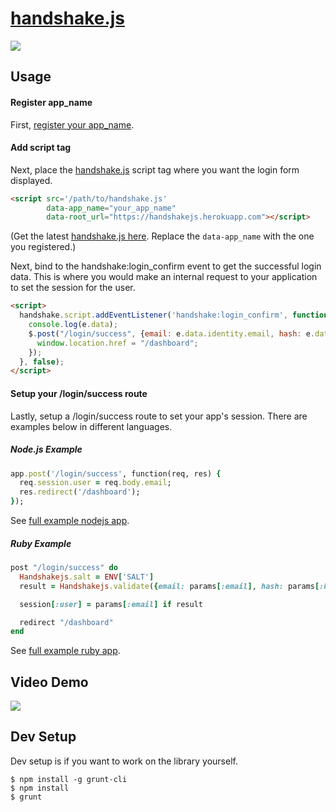 # [handshake.js](https://github.com/scottmotte/handshake-js/blob/master/build/handshake.js)

![](https://rawgithub.com/scottmotte/handshake-js/master/handshakejs.svg)

## Usage

#### Register app_name

First, [register your app_name](http://handshakejs-signup.herokuapp.com/).

#### Add script tag

Next, place the [handshake.js](https://github.com/scottmotte/handshake-js/blob/master/build/handshake.js) script tag where you want the login form displayed. 

```html
<script src='/path/to/handshake.js' 
        data-app_name="your_app_name" 
        data-root_url="https://handshakejs.herokuapp.com"></script>
```

(Get the latest [handshake.js here](https://github.com/scottmotte/handshake-js/blob/master/build/handshake.js). Replace the `data-app_name` with the one you registered.)

Next, bind to the handshake:login_confirm event to get the successful login data. This is where you would make an internal request to your application to set the session for the user.

```html
<script>
  handshake.script.addEventListener('handshake:login_confirm', function(e) {
    console.log(e.data);
    $.post("/login/success", {email: e.data.identity.email, hash: e.data.identity.hash}, function(data) {
      window.location.href = "/dashboard";
    });    
  }, false); 
</script>
```

#### Setup your /login/success route

Lastly, setup a /login/success route to set your app's session. There are examples below in different languages.

##### Node.js Example

```ruby
app.post('/login/success', function(req, res) {
  req.session.user = req.body.email;
  res.redirect('/dashboard');
});
```

See [full example nodejs app](https://github.com/scottmotte/handshake-example-nodejs).

##### Ruby Example

```ruby
post "/login/success" do
  Handshakejs.salt = ENV['SALT']  
  result = Handshakejs.validate({email: params[:email], hash: params[:hash]})

  session[:user] = params[:email] if result

  redirect "/dashboard"
end
```

See [full example ruby app](https://github.com/scottmotte/handshake-example-ruby).

## Video Demo

[![](https://raw.github.com/scottmotte/handshake-js/master/handshake-vimeo.png)](https://vimeo.com/79125268)

## Dev Setup

Dev setup is if you want to work on the library yourself.

```
$ npm install -g grunt-cli
$ npm install
$ grunt
```
